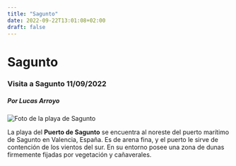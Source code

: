 ```yaml
---
title: "Sagunto"
date: 2022-09-22T13:01:08+02:00
draft: false
---
```


# Sagunto

### Visita a Sagunto 11/09/2022
##### Por Lucas Arroyo

![Foto de la playa de Sagunto](https://lh5.googleusercontent.com/p/AF1QipMI1Ryt9xVmdr_d_m1ZIFL3VcmGXbn3VSnNtnft=s1600)

La playa del **Puerto de Sagunto** se encuentra al noreste del puerto marítimo de Sagunto en Valencia, España. Es de arena fina, y el puerto le sirve de contención de los vientos del sur. En su entorno posee una zona de dunas firmemente fijadas por vegetación y cañaverales.